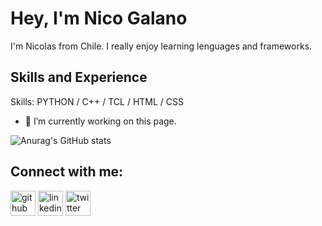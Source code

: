 # Hey, I'm Nico Galano

I'm Nicolas from Chile. I really enjoy learning lenguages and frameworks.

## Skills and Experience
Skills: PYTHON / C++ / TCL / HTML / CSS

- 🔭 I’m currently working on this page. 

![Anurag's GitHub stats](https://github-readme-stats.vercel.app/api?username=nicogalano&theme=panda)

## Connect with me:
[<img src='https://cdn.jsdelivr.net/npm/simple-icons@3.0.1/icons/github.svg' alt='github' height='40'>](https://github.com/nicogalano)  [<img src='https://cdn.jsdelivr.net/npm/simple-icons@3.0.1/icons/linkedin.svg' alt='linkedin' height='40'>](https://www.linkedin.com/in/nicolas-galano/)  [<img src='https://cdn.jsdelivr.net/npm/simple-icons@3.0.1/icons/twitter.svg' alt='twitter' height='40'>](https://twitter.com/nico_galano)  

